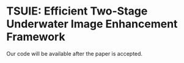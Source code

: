 # TSUIE: Efficient Two-Stage Underwater Image Enhancement Framework
Our code will be available after the paper is accepted.
